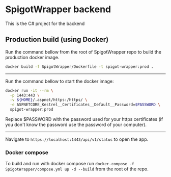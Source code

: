 # SpigotWrapper backend

This is the C# project for the backend

## Production build (using Docker)

Run the command bellow from the root of SpigotWrapper repo to build the production docker image.

```bash
docker build -f SpigotWrapper/Dockerfile -t spigot-wrapper:prod .
```

---

Run the command bellow to start the docker image:

```bash
docker run -it --rm \
  -p 1443:443 \
  -v ${HOME}/.aspnet/https:/https/ \
  -e ASPNETCORE_Kestrel__Certificates__Default__Password=$PASSWORD \
  spigot-wrapper:prod
```

Replace $PASSWORD with the password used for your https certificates (if you don't know the password use the password of your computer).

---

Navigate to `https://localhost:1443/api/v1/status` to open the app.

### Docker compose

To build and run with docker compose run `docker-compose -f SpigotWrapper/compose.yml up -d --build` from the root of the repo.
